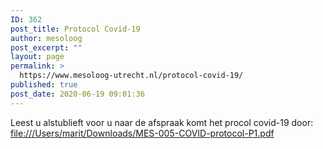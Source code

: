 ```yaml
---
ID: 362
post_title: Protocol Covid-19
author: mesoloog
post_excerpt: ""
layout: page
permalink: >
  https://www.mesoloog-utrecht.nl/protocol-covid-19/
published: true
post_date: 2020-06-19 09:01:36
---
```

<!-- wp:paragraph -->
<p>Leest u alstublieft voor u naar de afspraak komt het procol covid-19 door: <a href="file:///Users/marit/Downloads/MES-005-COVID-protocol-P1.pdf" target="_blank" rel="noreferrer noopener" aria-label=" (opent in een nieuwe tab)">file:///Users/marit/Downloads/MES-005-COVID-protocol-P1.pdf</a></p>
<!-- /wp:paragraph -->

<!-- wp:paragraph -->
<p></p>
<!-- /wp:paragraph -->